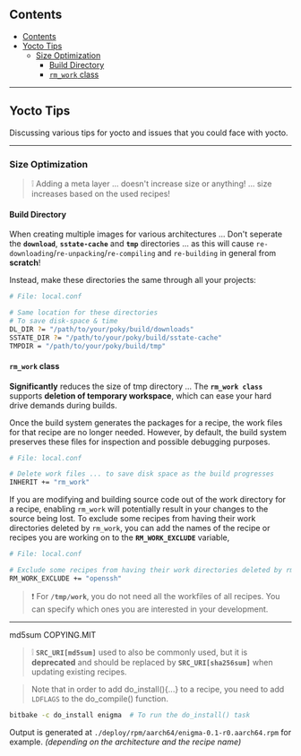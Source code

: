 ## Contents

- [Contents](#contents)
- [Yocto Tips](#yocto-tips)
  - [Size Optimization](#size-optimization)
    - [Build Directory](#build-directory)
    - [`rm_work` class](#rm_work-class)

---
## Yocto Tips
Discussing various tips for yocto and issues that you could face with yocto.

---
### Size Optimization

> :grey_exclamation: Adding a meta layer ... doesn't increase size or anything! ... size increases based on the used recipes!

#### Build Directory
When creating multiple images for various architectures ... Don't seperate the **`download`**, **`sstate-cache`** and **`tmp`** directories ... as this will cause `re-downloading`/`re-unpacking`/`re-compiling` and `re-building` in general from **scratch**!

Instead, make these directories the same through all your projects:

``` bash
# File: local.conf

# Same location for these directories
# To save disk-space & time
DL_DIR ?= "/path/to/your/poky/build/downloads"
SSTATE_DIR ?= "/path/to/your/poky/build/sstate-cache"
TMPDIR = "/path/to/your/poky/build/tmp"
```

#### `rm_work` class
**Significantly** reduces the size of tmp directory ... The **`rm_work class`** supports **deletion of temporary workspace**, which can ease your hard drive demands during builds.

Once the build system generates the packages for a recipe, the work files for that recipe are no longer needed. However, by default, the build system preserves these files for inspection and possible debugging purposes.
``` bash
# File: local.conf

# Delete work files ... to save disk space as the build progresses
INHERIT += "rm_work"
```

If you are modifying and building source code out of the work directory for a recipe, enabling `rm_work` will potentially result in your changes to the source being lost. To exclude some recipes from having their work directories deleted by `rm_work`, you can add the names of the recipe or recipes you are working on to the **`RM_WORK_EXCLUDE`** variable,
``` bash
# File: local.conf

# Exclude some recipes from having their work directories deleted by rm_work
RM_WORK_EXCLUDE += "openssh"
```

> :exclamation: For **`/tmp/work`**, you do not need all the workfiles of all recipes. You can specify which ones you are interested in your development.



---

md5sum COPYING.MIT
> :grey_exclamation: **`SRC_URI[md5sum]`** used to also be commonly used, but it is **deprecated** and should be replaced by **`SRC_URI[sha256sum]`** when updating existing recipes.


> Note that in order to add do_install(){...} to a recipe, you need to add `LDFLAGS` to the do_compile() function.

``` bash
bitbake -c do_install enigma  # To run the do_install() task
```

Output is generated at `./deploy/rpm/aarch64/enigma-0.1-r0.aarch64.rpm` for example. *(depending on the architecture and the recipe name)*